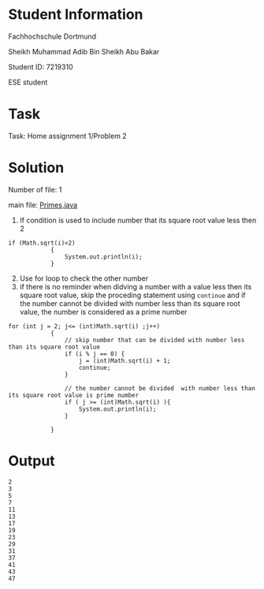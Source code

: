 # Student Information

Fachhochschule Dortmund

Sheikh Muhammad Adib Bin Sheikh Abu Bakar

Student ID: 7219310

ESE student

# Task
Task: Home assignment 1/Problem 2

# Solution
Number of file: 1

main file: [Primes.java](./src/Primes.java)

1. If condition is used to include  number that its square root value less then 2
```
if (Math.sqrt(i)<2)
            {
                System.out.println(i);
            }
```
2. Use for loop to check the other number
3. if there is no reminder when didving a number with a value less then its square root value, skip the proceding statement using ```continue``` and if the number cannot be divided  with number less than its square root value, the number is considered as a prime number
```
for (int j = 2; j<= (int)Math.sqrt(i) ;j++)
            {
                // skip number that can be divided with number less than its square root value
                if (i % j == 0) {
                    j = (int)Math.sqrt(i) + 1;
                    continue;
                }

                // the number cannot be divided  with number less than its square root value is prime number
                if ( j >= (int)Math.sqrt(i) ){
                    System.out.println(i);
                }

            }
```

# Output
```
2
3
5
7
11
13
17
19
23
29
31
37
41
43
47
```
